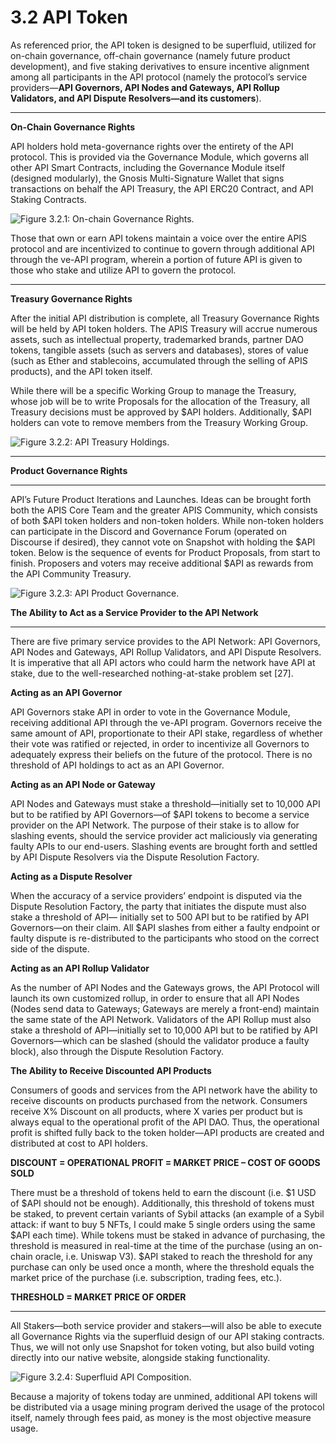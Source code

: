# 3.2 API Token

As referenced prior, the API token is designed to be superfluid, utilized for on-chain governance, off-chain governance (namely future product development), and five staking derivatives to ensure incentive alignment among all participants in the API protocol (namely the protocol’s service providers—**API Governors, API Nodes and Gateways, API Rollup Validators, and API Dispute Resolvers—and its customers**).

****

**On-Chain Governance Rights**



API holders hold meta-governance rights over the entirety of the API protocol. This is provided via the Governance Module, which governs all other API Smart Contracts, including the Governance Module itself (designed modularly), the Gnosis Multi-Signature Wallet that signs transactions on behalf the API Treasury, the API ERC20 Contract, and API Staking Contracts.

![Figure 3.2.1: On-chain Governance Rights.](https://fnhvux1iyg.feishu.cn/space/api/box/stream/download/asynccode/?code=NDA3YjlmNGE2MzY1ZTA2MWM5MmFkNWRlYjdiMzA5MzRfbUtlRnJ4TUdVYjBWU2FWNENNcVcwYTRsRWloRVhMeUtfVG9rZW46Ym94Y25rc0R4dXZlRGw0cDFyMktlMjQ0QmdXXzE2NDk5NDQxMzY6MTY0OTk0NzczNl9WNA)

Those that own or earn API tokens maintain a voice over the entire APIS protocol and are incentivized to continue to govern through additional API through the ve-API program, wherein a portion of future API is given to those who stake and utilize API to govern the protocol.

****

**Treasury Governance Rights**



After the initial API distribution is complete, all Treasury Governance Rights will be held by API token holders. The APIS Treasury will accrue numerous assets, such as intellectual property, trademarked brands, partner DAO tokens, tangible assets (such as servers and databases), stores of value (such as Ether and stablecoins, accumulated through the selling of APIS products), and the API token itself.



While there will be a specific Working Group to manage the Treasury, whose job will be to write Proposals for the allocation of the Treasury, all Treasury decisions must be approved by $API holders. Additionally, $API holders can vote to remove members from the Treasury Working Group.

![Figure 3.2.2: API Treasury Holdings.](https://fnhvux1iyg.feishu.cn/space/api/box/stream/download/asynccode/?code=ZmMxNmMyZGUxZGQ4Y2Q4YzQ5M2Y0ZDNhNTk1YjYwNThfT29NZkh0Z21hckVKYTk3MElGSDZkVFFpUkJwV2xZY25fVG9rZW46Ym94Y25JUlZFekNCVzZIc3lrNmE5bXhNU2xlXzE2NDk5NDQxNjg6MTY0OTk0Nzc2OF9WNA)

****

**Product Governance Rights**

****

API’s Future Product Iterations and Launches. Ideas can be brought forth both the APIS Core Team and the greater APIS Community, which consists of both $API token holders and non-token holders. While non-token holders can participate in the Discord and Governance Forum (operated on Discourse if desired), they cannot vote on Snapshot with holding the $API token. Below is the sequence of events for Product Proposals, from start to finish. Proposers and voters may receive additional $API as rewards from the API Community Treasury.&#x20;



![Figure 3.2.3: API Product Governance.](https://fnhvux1iyg.feishu.cn/space/api/box/stream/download/asynccode/?code=ZDU0YzI5ZjRjYWMyMTQ3ZDE2MTk2ODVkYTY4YThiZDJfRTRyZ040WHJ2MVV6YWdHbmphdGc4cGJoM0t1NHFkaExfVG9rZW46Ym94Y251bkd4SldLR2k1RVg1aHZBdnB1bDRmXzE2NDk5NDQyMzk6MTY0OTk0NzgzOV9WNA)

**The Ability to Act as a Service Provider to the API Network**

****

There are five primary service provides to the API Network: API Governors, API Nodes and Gateways, API Rollup Validators, and API Dispute Resolvers. It is imperative that all API actors who could harm the network have API at stake, due to the well-researched nothing-at-stake problem set \[27].



**Acting as an API Governor**



API Governors stake API in order to vote in the Governance Module, receiving additional API through the ve-API program. Governors receive the same amount of API, proportionate to their API stake, regardless of whether their vote was ratified or rejected, in order to incentivize all Governors to adequately express their beliefs on the future of the protocol. There is no threshold of API holdings to act as an API Governor.



**Acting as an API Node or Gateway**



API Nodes and Gateways must stake a threshold—initially set to 10,000 API but to be ratified by API Governors—of $API tokens to become a service provider on the API Network. The purpose of their stake is to allow for slashing events, should the service provider act maliciously via generating faulty APIs to our end-users. Slashing events are brought forth and settled by API Dispute Resolvers via the Dispute Resolution Factory.



**Acting as a Dispute Resolver**



When the accuracy of a service providers’ endpoint is disputed via the Dispute Resolution Factory, the party that initiates the dispute must also stake a threshold of API— initially set to 500 API but to be ratified by API Governors—on their claim. All $API slashes from either a faulty endpoint or faulty dispute is re-distributed to the participants who stood on the correct side of the dispute.



**Acting as an API Rollup Validator**



As the number of API Nodes and the Gateways grows, the API Protocol will launch its own customized rollup, in order to ensure that all API Nodes (Nodes send data to Gateways; Gateways are merely a front-end) maintain the same state of the API Network. Validators of the API Rollup must also stake a threshold of API—initially set to 10,000 API but to be ratified by API Governors—which can be slashed (should the validator produce a faulty block), also through the Dispute Resolution Factory.



**The Ability to Receive Discounted API Products**



Consumers of goods and services from the API network have the ability to receive discounts on products purchased from the network. Consumers receive X% Discount on all products, where X varies per product but is always equal to the operational profit of the API DAO. Thus, the operational profit is shifted fully back to the token holder—API products are created and distributed at cost to API holders.&#x20;

**DISCOUNT = OPERATIONAL PROFIT = MARKET PRICE – COST OF GOODS SOLD**



There must be a threshold of tokens held to earn the discount (i.e. $1 USD of $API should not be enough). Additionally, this threshold of tokens must be staked, to prevent certain variants of Sybil attacks (an example of a Sybil attack: if want to buy 5 NFTs, I could make 5 single orders using the same $API each time). While tokens must be staked in advance of purchasing, the threshold is measured in real-time at the time of the purchase (using an on-chain oracle, i.e. Uniswap V3). $API staked to reach the threshold for any purchase can only be used once a month, where the threshold equals the market price of the purchase (i.e. subscription, trading fees, etc.).



&#x20;                                    **THRESHOLD = MARKET PRICE OF ORDER**

****

All Stakers—both service provider and stakers—will also be able to execute all Governance Rights via the superfluid design of our API staking contracts. Thus, we will not only use Snapshot for token voting, but also build voting directly into our native website, alongside staking functionality.



![Figure 3.2.4: Superfluid API Composition.](https://fnhvux1iyg.feishu.cn/space/api/box/stream/download/asynccode/?code=ZjZkNTE4YTc0NzBjZDY5ZGEyNDk1MGU4ZDc5ZTcwN2NfSnlSbmxabVQ0UzN2Y0l1UVJGNWJmaDE4UDdIaHYxMjJfVG9rZW46Ym94Y25YdExGYXE1bmxJZVh2OVl1aTRPQTFiXzE2NDk5NDQ1MzY6MTY0OTk0ODEzNl9WNA)

Because a majority of tokens today are unmined, additional API tokens will be distributed via a usage mining program derived the usage of the protocol itself, namely through fees paid, as money is the most objective measure usage.
